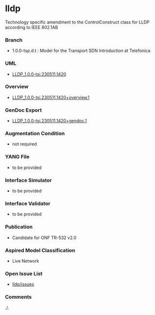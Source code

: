 # lldp
Technology specific amendment to the ControlConstruct class for LLDP according to IEEE 802.1AB

### Branch
- 1.0.0-tsp.d.t : Model for the Transport SDN Introduction at Telefonica

### UML
- [LLDP_1.0.0-tsi.230511.1420](LLDP_1.0.0-tsi.230511.1420.zip)

### Overview 
- [LLDP_1.0.0-tsi.230511.1420+overview.1](./LLDP_1.0.0-tsi.230511.1420+overview.1.png)

### GenDoc Export
- [LLDP_1.0.0-tsi.230511.1420+gendoc.1](./LLDP_1.0.0-tsi.230511.1420+gendoc.1.docx)

### Augmentation Condition
- not required

### YANG File
- to be provided

### Interface Simulator
- to be provided

### Interface Validator
- to be provided

### Publication
- Candidate for ONF TR-532 v2.0

### Aspired Model Classification
- Live Network

### Open Issue List
- [lldp/issues](../../issues)

### Comments
./.
